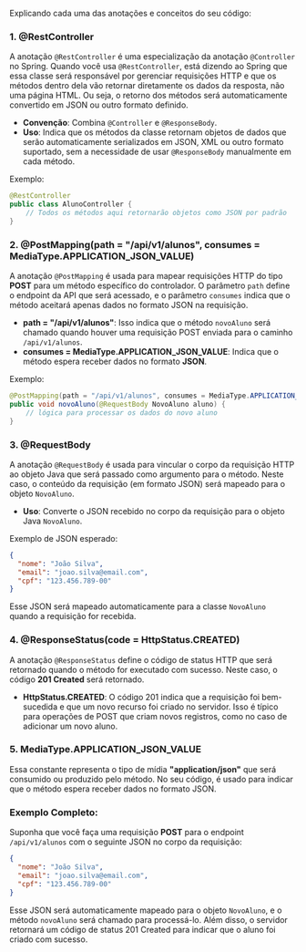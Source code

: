 Explicando cada uma das anotações e conceitos do seu código:

### 1. **@RestController**
A anotação `@RestController` é uma especialização da anotação `@Controller` no Spring. Quando você usa `@RestController`, está dizendo ao Spring que essa classe será responsável por gerenciar requisições HTTP e que os métodos dentro dela vão retornar diretamente os dados da resposta, não uma página HTML. Ou seja, o retorno dos métodos será automaticamente convertido em JSON ou outro formato definido.

- **Convenção**: Combina `@Controller` e `@ResponseBody`.
- **Uso**: Indica que os métodos da classe retornam objetos de dados que serão automaticamente serializados em JSON, XML ou outro formato suportado, sem a necessidade de usar `@ResponseBody` manualmente em cada método.
  
Exemplo:
```java
@RestController
public class AlunoController {
    // Todos os métodos aqui retornarão objetos como JSON por padrão
}
```

### 2. **@PostMapping(path = "/api/v1/alunos", consumes = MediaType.APPLICATION_JSON_VALUE)**
A anotação `@PostMapping` é usada para mapear requisições HTTP do tipo **POST** para um método específico do controlador. O parâmetro `path` define o endpoint da API que será acessado, e o parâmetro `consumes` indica que o método aceitará apenas dados no formato JSON na requisição.

- **path = "/api/v1/alunos"**: Isso indica que o método `novoAluno` será chamado quando houver uma requisição POST enviada para o caminho `/api/v1/alunos`.
- **consumes = MediaType.APPLICATION_JSON_VALUE**: Indica que o método espera receber dados no formato **JSON**.

Exemplo:
```java
@PostMapping(path = "/api/v1/alunos", consumes = MediaType.APPLICATION_JSON_VALUE)
public void novoAluno(@RequestBody NovoAluno aluno) {
    // lógica para processar os dados do novo aluno
}
```

### 3. **@RequestBody**
A anotação `@RequestBody` é usada para vincular o corpo da requisição HTTP ao objeto Java que será passado como argumento para o método. Neste caso, o conteúdo da requisição (em formato JSON) será mapeado para o objeto `NovoAluno`.

- **Uso**: Converte o JSON recebido no corpo da requisição para o objeto Java `NovoAluno`.

Exemplo de JSON esperado:
```json
{
  "nome": "João Silva",
  "email": "joao.silva@email.com",
  "cpf": "123.456.789-00"
}
```

Esse JSON será mapeado automaticamente para a classe `NovoAluno` quando a requisição for recebida.

### 4. **@ResponseStatus(code = HttpStatus.CREATED)**
A anotação `@ResponseStatus` define o código de status HTTP que será retornado quando o método for executado com sucesso. Neste caso, o código **201 Created** será retornado.

- **HttpStatus.CREATED**: O código 201 indica que a requisição foi bem-sucedida e que um novo recurso foi criado no servidor. Isso é típico para operações de POST que criam novos registros, como no caso de adicionar um novo aluno.

### 5. **MediaType.APPLICATION_JSON_VALUE**
Essa constante representa o tipo de mídia **"application/json"** que será consumido ou produzido pelo método. No seu código, é usado para indicar que o método espera receber dados no formato JSON.

### Exemplo Completo:

Suponha que você faça uma requisição **POST** para o endpoint `/api/v1/alunos` com o seguinte JSON no corpo da requisição:

```json
{
  "nome": "João Silva",
  "email": "joao.silva@email.com",
  "cpf": "123.456.789-00"
}
```

Esse JSON será automaticamente mapeado para o objeto `NovoAluno`, e o método `novoAluno` será chamado para processá-lo. Além disso, o servidor retornará um código de status 201 Created para indicar que o aluno foi criado com sucesso.

